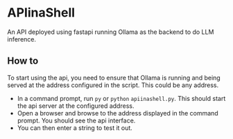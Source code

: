 # APIinaShell
An API deployed using fastapi running Ollama as the backend to do LLM inference.

## How to
To start using the api, you need to ensure that Ollama is running and being served at the address configured in the script. This could be any address.
- In a command prompt, run `py` or `python` `apiinashell.py`.
This should start the api server at the configured address.
- Open a browser and browse to the address displayed in the command prompt. You should see the api interface.
- You can then enter a string to test it out.
